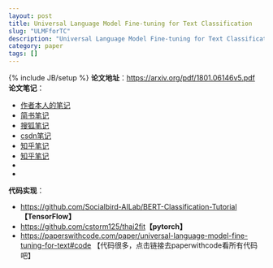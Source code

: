 ```yaml
---
layout: post
title: Universal Language Model Fine-tuning for Text Classification
slug: "ULMFforTC"
description: "Universal Language Model Fine-tuning for Text Classification论文笔记"
category: paper
tags: []
---
```

{% include JB/setup %}
**论文地址**：<https://arxiv.org/pdf/1801.06146v5.pdf>  
**论文笔记**：
- [作者本人的笔记](https://www.zybuluo.com/sambodhi/note/1150351)  
- [简书笔记](https://www.jianshu.com/p/7b597742c39c)  
- [搜狐笔记](http://www.sohu.com/a/233269391_395209)  
- [csdn笔记](https://blog.csdn.net/u014475479/article/details/81253506)  
- [知乎笔记](https://zhuanlan.zhihu.com/p/47344283)  
- [知乎笔记](https://zhuanlan.zhihu.com/p/50902845)  
- [](https://panxiaoxie.cn/2019/01/15/论文笔记-预训练语言模型2-ULMFiT/)  
- [](https://blog.csdn.net/u014475479/article/details/81253506)   

**代码实现**：
- <https://github.com/Socialbird-AILab/BERT-Classification-Tutorial>**【TensorFlow】**  
- <https://github.com/cstorm125/thai2fit>**【pytorch】**  
- <https://paperswithcode.com/paper/universal-language-model-fine-tuning-for-text#code> 【代码很多，点击链接去paperwithcode看所有代码吧】 

 